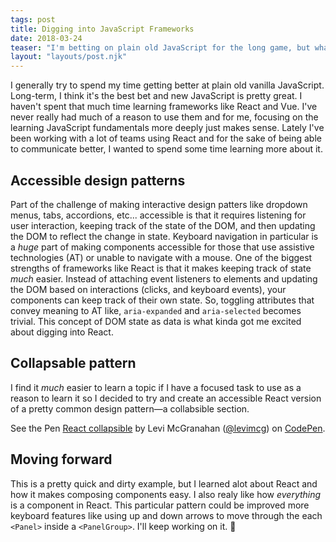 ```yaml
---
tags: post
title: Digging into JavaScript Frameworks
date: 2018-03-24
teaser: "I'm betting on plain old JavaScript for the long game, but what's up with these frameworks?"
layout: "layouts/post.njk"
---
```

I generally try to spend my time getting better at plain old vanilla JavaScript. Long-term, I think it's the best bet and new JavaScript is pretty great. I haven't spent that much time learning frameworks like React and Vue. I've never really had much of a reason to use them and for me, focusing on the learning JavaScript fundamentals more deeply just makes sense. Lately I've been working with a lot of teams using React and for the sake of being able to communicate better, I wanted to spend some time learning more about it.

## Accessible design patterns
Part of the challenge of making interactive design patters like dropdown menus, tabs, accordions, etc... accessible is that it requires listening for user interaction, keeping track of the state of the DOM, and then updating the DOM to reflect the change in state. Keyboard navigation in particular is a _huge_ part of making components accessible for those that use assistive technologies (AT) or unable to navigate with a mouse. One of the biggest strengths of frameworks like React is that it makes keeping track of state _much_ easier. Instead of attaching event listeners to elements and updating the DOM based on interactions (clicks, and keyboard events), your components can keep track of their own state. So, toggling attributes that convey meaning to AT like, `aria-expanded` and `aria-selected` becomes trivial. This concept of DOM state as data is what kinda got me excited about digging into React.

## Collapsable pattern
I find it _much_ easier to learn a topic if I have a focused task to use as a reason to learn it so I decided to try and create an accessible React version of a pretty common design pattern—a collabsible section.

<p data-height="300" data-theme-id="13463" data-slug-hash="ZvEPgm" data-default-tab="result" data-user="levimcg" data-embed-version="2" data-pen-title="React collapsible" class="codepen">See the Pen <a href="https://codepen.io/levimcg/pen/ZvEPgm/">React collapsible</a> by Levi McGranahan (<a href="https://codepen.io/levimcg">@levimcg</a>) on <a href="https://codepen.io">CodePen</a>.</p>
<script async src="https://static.codepen.io/assets/embed/ei.js"></script>

## Moving forward
This is a pretty quick and dirty example, but I learned alot about React and how it makes composing components easy. I also realy like how _everything_ is a component in React. This particular pattern could be improved more keyboard features like using up and down arrows to move through the each `<Panel>` inside a `<PanelGroup>`. I'll keep working on it. 🙂